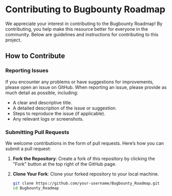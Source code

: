 # Contributing to Bugbounty Roadmap

We appreciate your interest in contributing to the Bugbounty Roadmap! By contributing, you help make this resource better for everyone in the community. Below are guidelines and instructions for contributing to this project.

## How to Contribute

### Reporting Issues

If you encounter any problems or have suggestions for improvements, please open an issue on GitHub. When reporting an issue, please provide as much detail as possible, including:
- A clear and descriptive title.
- A detailed description of the issue or suggestion.
- Steps to reproduce the issue (if applicable).
- Any relevant logs or screenshots.

### Submitting Pull Requests

We welcome contributions in the form of pull requests. Here’s how you can submit a pull request:

1. **Fork the Repository**: Create a fork of this repository by clicking the "Fork" button at the top right of the GitHub page.

2. **Clone Your Fork**: Clone your forked repository to your local machine.
   ```bash
   git clone https://github.com/your-username/Bugbounty_Roadmap.git
   cd Bugbounty_Roadmap
